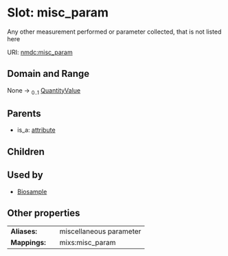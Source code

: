 
# Slot: misc_param


Any other measurement performed or parameter collected, that is not listed here

URI: [nmdc:misc_param](https://microbiomedata/meta/misc_param)


## Domain and Range

None &#8594;  <sub>0..1</sub> [QuantityValue](QuantityValue.md)

## Parents

 *  is_a: [attribute](attribute.md)

## Children


## Used by

 * [Biosample](Biosample.md)

## Other properties

|  |  |  |
| --- | --- | --- |
| **Aliases:** | | miscellaneous parameter |
| **Mappings:** | | mixs:misc_param |

